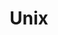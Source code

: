 ---
title: "Unix"
permalink: /categories/Unix/
layout: category
author_profile: true
taxonomy: Unix
---